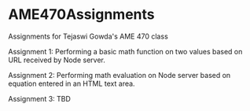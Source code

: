 # AME470Assignments
Assignments for Tejaswi Gowda's AME 470 class

Assignment 1: Performing a basic math function on two values based on URL received by Node server.

Assignment 2: Performing math evaluation on Node server based on equation entered in an HTML text area.

Assignment 3: TBD
